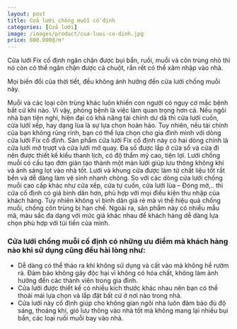 ```yaml
---
layout: post
title: Cửa lưới chống muỗi cố định
categories: [Cửa lưới]
image: /images/product/cua-luoi-co-dinh.jpg
price: 600.000₫/m²
---
```


Cửa lưới Fix cố định ngăn chặn được bụi bẩn, ruồi, muỗi và côn trùng nhỏ thì nó còn có thể ngăn chặn được cả chuột, rắn rết có thể xâm nhập vào nhà.

Mọi biến đổi của thời tiết, đều không ảnh hưởng đến cửa lưới chống muỗi này.

Muỗi và các loại côn trùng khác luôn khiến con người có nguy cơ mắc bệnh bất cứ khi nào. Vì vậy, phòng bệnh là việc làm quan trọng hơn cả. Nếu ngôi nhà bạn tiện nghi, hiện đại có khả năng tài chính dư dả thì cửa lưới cuốn, cửa lưới xếp, hay dạng lùa là sự lựa chọn hoàn hảo. Tuy nhiên, nếu tài chính của bạn không rủng rỉnh, bạn có thể lựa chọn cho gia đình mình với dòng cửa lưới Fix cố định. Sản phẩm cửa lưới Fix cố định này có hai dòng chính là cửa lưới mở trượt và cửa lưới mở quay. Đa số được lắp ở cửa sổ và cửa đi nên được thiết kế kiểu thanh lịch, có độ thẩm mỹ cao, tiện lợi. Lưới chống muỗi có cấu tạo đơn giản tạo thành một màn lưới giúp lưu thông không khí và ánh sáng lọt vào nhà tốt. Lưới và khung cửa được làm từ chất liệu tốt rất bền và dễ dàng làm vệ sinh nhanh chóng. So với các dòng cửa lưới chống muỗi cao cấp khác như cửa xếp, cửa tự cuốn, cửa lưới lùa – Đóng mở,.. thì cửa cố định có giá bình dân hơn, phù hợp với mọi điều kiện thu nhập của khách hàng. Tuy nhiên không vì bình dân giá rẻ mà vì thế hiệu quả chống muỗi, chống côn trùng bị hạn chế. Ngoài ra, sản phẩm này có nhiều mẫu mã, màu sắc đa dạng với mức giá khác nhau để khách hàng dễ dàng lựa chọn phù hợp với túi tiền của mình. 

### Cửa lưới chống muỗi cố định có những ưu điểm mà khách hàng nào khi sử dụng cũng đều hài lòng như: 
- Dễ dàng có thể tháo ra khi không sử dụng và cất vào mà không hề rườm rà. Đảm bảo không gây độc hại vì không có hóa chất, không làm ảnh hưởng đến các thành viên trong gia đình. 
- Cửa lưới được thiết kế có nhiều kích thước khác nhau nên bạn có thể thoải mái lựa chọn và lắp đặt bất cứ ở nơi nào trong nhà. 
- Cửa lưới này cố định giúp cho không gian ngôi nhà luôn đảm bảo đủ độ sáng, thoáng khí, gió lưu thông vào nhà tốt mà không mang lại nhiều bụi bẩn, các loại ruồi muỗi bay vào nhà.